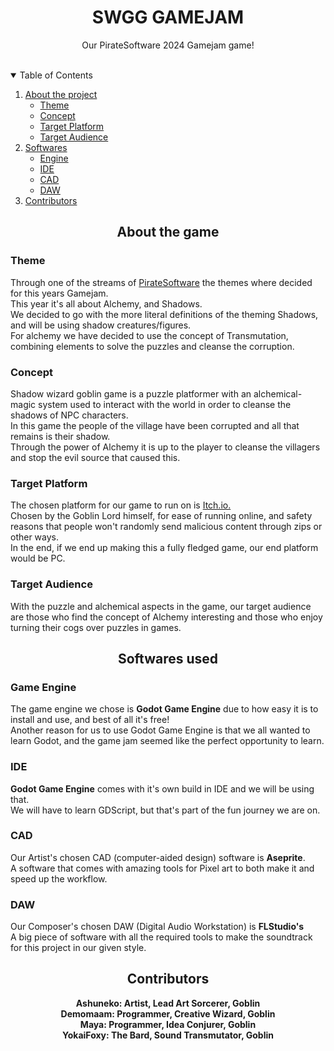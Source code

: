 <h1 align="center">SWGG GAMEJAM</h1>
<p align="center">
  Our PirateSoftware 2024 Gamejam game!
</p>
<br>

<!-- TABLE OF CONTENTS -->
<details open="open">
  <summary>Table of Contents</summary>
    <ol>
      <li>
        <a href="#About">About the project</a>
        <ul>
          <li><a href="#Theme">Theme</a></li>
          <li><a href="#Concept">Concept</a></li>
          <li><a href="#Platform">Target Platform</a></li>
          <li><a href="#Audience">Target Audience</a></li>
        </ul>
      </li>
      <li>
        <a href="#Softwares">Softwares</a>
        <ul>
          <li><a href="#Engine">Engine</a></li>
          <li><a href="#IDE">IDE</a></li>
          <li><a href="#CAD">CAD</a></li>
          <li><a href="#DAW">DAW</a></li>
        </ul>
      </li>
      <li><a href="#Contributors">Contributors</a></li>
    </ol>

<div id="About">
  <h2 align="center">About the game</h2>
  <div id="Theme">
    <h3 align="left">Theme</h3>
    <p>
      Through one of the streams of <a href="https://www.twitch.tv/piratesoftware">PirateSoftware</a> the themes where decided for this years Gamejam.<br>
      This year it's all about Alchemy, and Shadows.<br>
      We decided to go with the more literal definitions of the theming Shadows, and will be using shadow creatures/figures.<br>
      For alchemy we have decided to use the concept of Transmutation, combining elements to solve the puzzles and cleanse the corruption.<br>
    </p>
  </div>
  <div id="Concept">
    <h3 align="left">Concept</h3>
    <p>
      Shadow wizard goblin game is a puzzle platformer with an alchemical-magic system used to interact with the world in order to cleanse the shadows of NPC characters.<br>
      In this game the people of the village have been corrupted and all that remains is their shadow. <br>
      Through the power of Alchemy it is up to the player to cleanse the villagers and stop the evil source that caused this. <br>
    </p>
  </div>
  <div id="Platform">
    <h3 align="left">Target Platform</h3>
    <p>
      The chosen platform for our game to run on is <a href="https://itch.io/">Itch.io.</a><br>
      Chosen by the Goblin Lord himself, for ease of running online, and safety reasons that people won't randomly send malicious content through zips or other ways.<br>
      In the end, if we end up making this a fully fledged game, our end platform would be PC.<br>
    </p>
  </div>
  <div id="Audience">
    <h3 align="left">Target Audience</h3>
    <p>
      With the puzzle and alchemical aspects in the game, our target audience are those who find the concept of Alchemy interesting and those who enjoy turning their cogs over puzzles in games.<br>
    </p>
  </div>
</div>


<div id="Softwares">
  <h2 align="center">Softwares used</h2>
  <div id="Engine">
    <h3 align="left">Game Engine</h3>
    <p>
      The game engine we chose is <b>Godot Game Engine</b> due to how easy it is to install and use, and best of all it's free!<br>
      Another reason for us to use Godot Game Engine is that we all wanted to learn Godot, and the game jam seemed like the perfect opportunity to learn. <br>
    </p>
  </div>
  <div id="IDE">
    <h3 align="left">IDE</h3>
    <p>
      <b>Godot Game Engine</b> comes with it's own build in IDE and we will be using that.<br>
      We will have to learn GDScript, but that's part of the fun journey we are on.<br>
    </p>
  </div>
  <div id="CAD">
    <h3 align="left">CAD</h3>
    <p>
      Our Artist's chosen CAD (computer-aided design) software is <b>Aseprite</b>. <br>
      A software that comes with amazing tools for Pixel art to both make it and speed up the workflow. <br>
    </p>
  </div>
  <div id="DAW">
    <h3 align="left">DAW</h3>
    <p>
      Our Composer's chosen DAW (Digital Audio Workstation) is <b>FLStudio's</b><br>
      A big piece of software with all the required tools to make the soundtrack for this project in our given style.<br>
    </p>
  </div>
</div>


<div id="Contributors">
  <h2 align="center">Contributors</h2>
  <b><p align="center">
  Ashuneko: Artist, Lead Art Sorcerer, Goblin <br>
  Demomaam: Programmer, Creative Wizard, Goblin <br>
  Maya: Programmer, Idea Conjurer, Goblin <br>
  YokaiFoxy: The Bard, Sound Transmutator, Goblin <br>
  </p></b>
</div>
